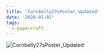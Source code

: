 ```yaml
---
title: 'Cornbelly27sPoster_Updated'
date: '2020-01-02'
tags:
  - papercraft
---
```


![Cornbelly27sPoster_Updated](/images/matisse_website_images/Cornbelly27sPoster_Updated.jpg)
